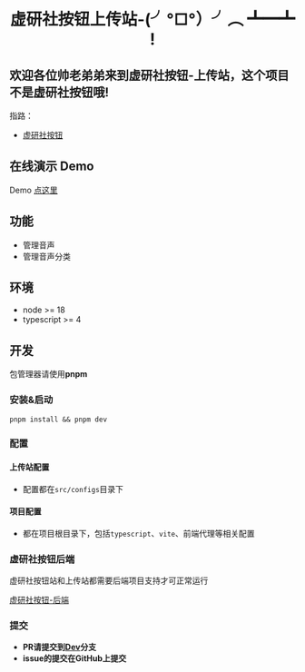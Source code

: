 # <center>虚研社按钮上传站-(╯°□°）╯︵ ┻━┻ !</center>

## 欢迎各位帅老弟弟来到虚研社按钮-上传站，这个项目不是虚研社按钮哦!

指路：

- [虚研社按钮](https://space.bilibili.com/5563350)

## 在线演示 Demo

Demo [点这里](https://upload.xuyanshe.club)

## 功能
* 管理音声
* 管理音声分类

## 环境

* node >= 18
* typescript >= 4

## 开发

包管理器请使用**pnpm**

### 安装&启动
```
pnpm install && pnpm dev
```

### 配置

#### 上传站配置
* 配置都在`src/configs`目录下

#### 项目配置
* 都在项目根目录下，包括`typescript`、`vite`、前端代理等相关配置

### 虚研社按钮后端

虚研社按钮站和上传站都需要后端项目支持才可正常运行

[虚研社按钮-后端](https://github.com/midou-midou/xysbtn-upload)

### 提交

- **PR请提交到[Dev](https://github.com/midou-midou/voice-upload-panel/tree/dev)分支**
- **issue的提交在GitHub上提交**
